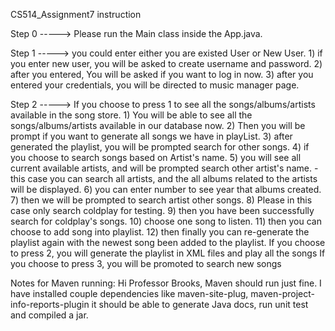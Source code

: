 CS514_Assignment7 instruction

Step 0 -----> Please run the Main class inside the App.java.

Step 1 -----> you could enter either you are existed User or New User.
        1) if you enter new user, you will be asked to create username and password.
        2) after you entered, You will be asked if you want to log in now.
        3) after you entered your credentials, you will be directed to music manager page.

Step 2 -----> 
        If you choose to press 1 to see all the songs/albums/artists available in the song store.
                1) You will be able to see all the songs/albums/artists available in our database now.
                2) Then you will be prompt if you want to generate all songs we have in playList.
                3) after generated the playlist, you will be prompted search for other songs.
                4) if you choose to search songs based on Artist's name.
                5) you will see all current available artists, and will be prompted search other artist's name.
                - this case you can search all artists, and the all albums related to the artists will be displayed.
                6) you can enter number to see year that albums created.
                7) then we will be prompted to search artist other songs.
                8) Please in this case only search coldplay for testing.
                9) then you have been successfully search for coldplay's songs.
                10) choose one song to listen.
                11) then you can choose to add song into playlist.
                12) then finally you can re-generate the playlist again with the newest song been added to the playlist.
        If you choose to press 2, you will generate the playlist in XML files and play all the songs
        If you choose to press 3, you will be promoted to search new songs


Notes for Maven running: Hi Professor Brooks, Maven should run just fine. I have
installed couple dependencies like maven-site-plug, maven-project-info-reports-plugin
it should be able to generate Java docs, run unit test and compiled a jar.
